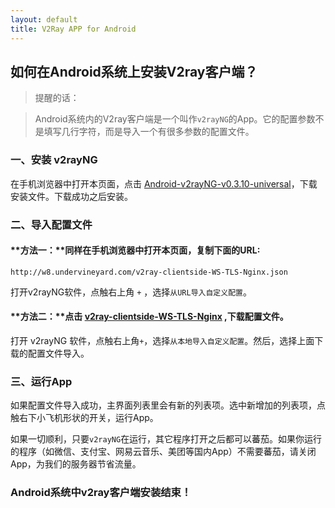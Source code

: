 ```yaml
---
layout: default
title: V2Ray APP for Android
---
```


## 如何在Android系统上安装V2ray客户端？

> 提醒的话：

> Android系统内的V2ray客户端是一个叫作`v2rayNG`的App。它的配置参数不是填写几行字符，而是导入一个有很多参数的配置文件。

### 一、安装 v2rayNG

在手机浏览器中打开本页面，点击 [Android-v2rayNG-v0.3.10-universal][1]，下载安装文件。下载成功之后安装。

### 二、导入配置文件

#### **方法一：**同样在手机浏览器中打开本页面，复制下面的URL:

```
http://w8.undervineyard.com/v2ray-clientside-WS-TLS-Nginx.json
```

打开v2rayNG软件，点触右上角 `+` ，选择`从URL导入自定义配置`。

#### **方法二：**点击 [v2ray-clientside-WS-TLS-Nginx][2] ,下载配置文件。

打开 v2rayNG 软件，点触右上角`+`，选择`从本地导入自定义配置`。然后，选择上面下载的配置文件导入。

### 三、运行App

如果配置文件导入成功，主界面列表里会有新的列表项。选中新增加的列表项，点触右下小飞机形状的开关，运行App。

如果一切顺利，只要`v2rayNG`在运行，其它程序打开之后都可以蕃茄。如果你运行的程序（如微信、支付宝、网易云音乐、美团等国内App）不需要蕃茄，请关闭App，为我们的服务器节省流量。

### Android系统中v2ray客户端安装结束！


[1]:<http://w8.undervineyard.com/android-v2rayNG-v0.3.10-universal.apk>
[2]:<http://w8.undervineyard.com/v2ray-clientside-WS-TLS-Nginx>